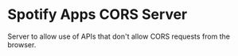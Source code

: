 # Spotify Apps CORS Server

Server to allow use of APIs that don't allow CORS requests from the browser.